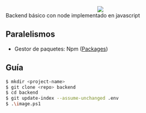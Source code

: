 <center><img src="https://i.imgur.com/dFXifiI.png"></center>
Backend básico con node implementado en javascript

## Paralelismos
  * Gestor de paquetes: Npm ([Packages](https://www.npmjs.com/package/http))

## Guía

```bash
$ mkdir <project-name>
$ git clone <repo> backend
$ cd backend
$ git update-index --assume-unchanged .env
$ .\image.ps1
```
